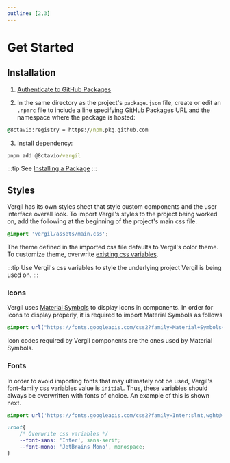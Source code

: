 ```yaml
---
outline: [2,3]
---
```


# Get Started

## Installation

1. [Authenticate to GitHub Packages](https://docs.github.com/en/packages/working-with-a-github-packages-registry/working-with-the-npm-registry#authenticating-to-github-packages)

2. In the same directory as the project's `package.json` file, create or edit an `.npmrc` file to include a line specifying GitHub Packages URL and the namespace where the package is hosted:

```cmd
@8ctavio:registry = https://npm.pkg.github.com
```

3. Install dependency:

```cmd
pnpm add @8ctavio/vergil
```
:::tip
See [Installing a Package](https://docs.github.com/en/packages/working-with-a-github-packages-registry/working-with-the-npm-registry#installing-a-package)
:::

## Styles

Vergil has its own styles sheet that style custom components and the user interface overall look. To import Vergil's styles to the project being worked on, add the following at the beginning of the project's main css file.

```css
@import 'vergil/assets/main.css';
```

The theme defined in the imported css file defaults to Vergil's color theme. To customize theme, overwrite [existing css variables](https://github.com/8ctavio/vergil/blob/main/packages/core/assets/main.css).

:::tip
Use Vergil's css variables to style the underlying project Vergil is being used on.
:::

### Icons

Vergil uses [Material Symbols](https://fonts.google.com/icons?icon.style=Rounded&icon.set=Material+Symbols) to display icons in components. In order for icons to display properly, it is required to import Material Symbols as follows

```css
@import url("https://fonts.googleapis.com/css2?family=Material+Symbols+Rounded:FILL@1");
```

Icon codes required by Vergil components are the ones used by Material Symbols.

### Fonts

In order to avoid importing fonts that may ultimately not be used, Vergil's font-family css variables value is `initial`. Thus, these variables should always be overwritten with fonts of choice. An example of this is shown next.

```css
@import url('https://fonts.googleapis.com/css2?family=Inter:slnt,wght@-10;0,100..900&family=JetBrains+Mono:ital,wght@0,100..800;1,100..800&display=swap');

:root{
    /* Overwrite css variables */
    --font-sans: 'Inter', sans-serif;
    --font-mono: 'JetBrains Mono', monospace;
}
```